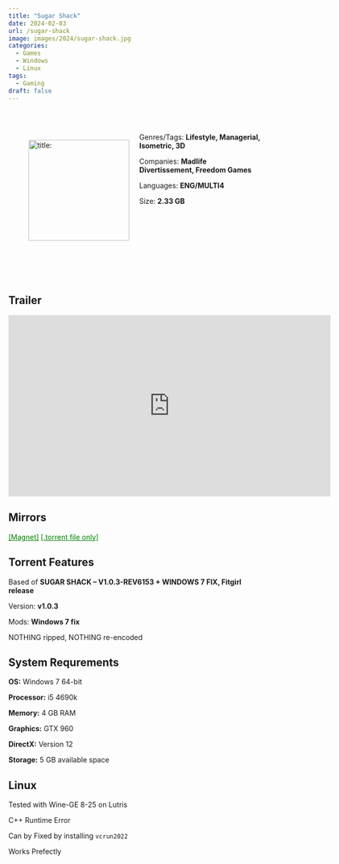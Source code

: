 ```yaml
---
title: "Sugar Shack"
date: 2024-02-03
url: /sugar-shack
image: images/2024/sugar-shack.jpg
categories:
  - Games
  - Windows
  - Linux
tags:
  - Gaming
draft: false
---
```

##
<style>
  body.dark-mode,
  body.dark-mode main * {
    background: url('/images/2024/sugar-shack2.jpg') center center fixed no-repeat;
    background-size: 100% 100%;
    background-size: cover;
    color: #f5f5f5;
  }
</style>
<script>
    document.addEventListener('DOMContentLoaded', function () {
        var body = document.body;
        var switcher = document.querySelector('.js-toggle');
                body.classList.add('dark-mode');
                // Save user preference in storage
                localStorage.setItem('darkMode', 'true');
            
        });
</script>
⠀
<figure style="float: left; margin-right: 20px;">
  <img src="/images/2024/sugar-shack.jpg" alt="title: "Cuphead"" style="width: 200px;">
</figure>

Genres/Tags: **Lifestyle, Managerial, Isometric, 3D**

Companies: **Madlife Divertissement, Freedom Games**

Languages: **ENG/MULTI4**

Size: **2.33 GB**

# ⠀
# ⠀

## Trailer
<iframe width="640" height="360" src="https://www.youtube.com/embed/R_idLuo161o" title="Sugar Shack - Official Trailer | Publisher Spotlight Showcase 2023 (Freedom Games)" frameborder="0" allow="accelerometer; autoplay; clipboard-write; encrypted-media; gyroscope; picture-in-picture; web-share" allowfullscreen></iframe>

## Mirrors
<a href="magnet:?xt=urn:btih:6J5AELKS5GTEABTCOKFNXQ6FKXXCC76X&dn=Sugar%20Shack" style="color: green;">[Magnet]</a>
<a href="https://www.dropbox.com/scl/fi/ffv2jhkivejd5twbbfwb2/Sugar-Shack.torrent?rlkey=9x114r0pzuzg6gz0xned4jhwl&dl=1" style="color: green;">[.torrent file only]</a>

## Torrent Features
Based of **SUGAR SHACK – V1.0.3-REV6153 + WINDOWS 7 FIX, Fitgirl release**

Version: **v1.0.3**

Mods: **Windows 7 fix**

NOTHING ripped, NOTHING re-encoded

## System Requrements
**OS:** Windows 7 64-bit

**Processor:** i5 4690k

**Memory:** 4 GB RAM

**Graphics:** GTX 960

**DirectX:** Version 12

**Storage:** 5 GB available space

## Linux

Tested with Wine-GE 8-25 on Lutris

C++ Runtime Error 

Can by Fixed by installing `vcrun2022`

Works Prefectly
